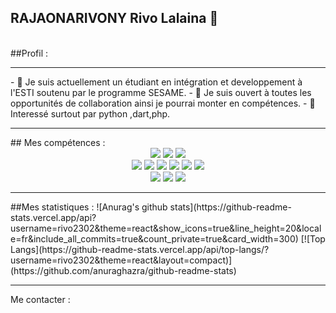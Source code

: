 
## RAJAONARIVONY Rivo Lalaina 💬
<br>
##Profil :
 <hr>
- 🔭 Je suis actuellement un étudiant en intégration et developpement à l'ESTI  soutenu par le programme SESAME.
- 👯 Je suis ouvert à toutes les opportunités de collaboration ainsi je pourrai monter en compétences. 
- 🌱Interessé  surtout par python ,dart,php. 
<br>
<hr>
## Mes compétences :
  <div align="center">
    <img src="https://img.shields.io/badge/-C-000000?&style=flat&logo=c&logoColor=5968BA" />
    <img src="https://img.shields.io/badge/-Python-000000?style=flat&logo=python&logoColorhalf=396E9B" /> 
    <img src="https://img.shields.io/badge/-HTML-000000?&style=flat&logo=html5&logoColor=E44D26"/><br>
    <img src="https://img.shields.io/badge/-CSS-000000?&style=flat&logo=css3&logoColor=42A5F5"/>
    <img src="https://img.shields.io/badge/-JavaScript-000000?style=flat&logo=javascript&logoColor=FFCA28" />
    <img src="https://img.shields.io/badge/-Php-000000?style=flat&logo=php&logoColor=1E87E3" />
    <img src="https://img.shields.io/badge/-Node.js-000000?&style=flat&logo=node.js&logoColor=8AC149"/>
    <img src="https://img.shields.io/badge/-NPM-000000?&style=flat&logo=npm&logoColor=CB3837"/>
    <img src="https://img.shields.io/badge/-MySQL-000000?style=flat&logo=mysql&logoColor=E6892E" /><br>
    <img src="https://img.shields.io/badge/-MongoDB-000000?style=flat&logo=mongodb&logoColor=4AAA3C" /> 
    <img src="https://img.shields.io/badge/-git-000000?&style=flat&logo=git&logoColor=E64A19"/>
    <img src="https://img.shields.io/badge/-Github-000000?style=flat&logo=github&logoColor=DEDEDF" />
</div>
<hr>
##Mes statistiques :
![Anurag's github stats](https://github-readme-stats.vercel.app/api?username=rivo2302&theme=react&show_icons=true&line_height=20&locale=fr&include_all_commits=true&count_private=true&card_width=300)
[![Top Langs](https://github-readme-stats.vercel.app/api/top-langs/?username=rivo2302&theme=react&layout=compact)](https://github.com/anuraghazra/github-readme-stats)
<hr>Me contacter :

